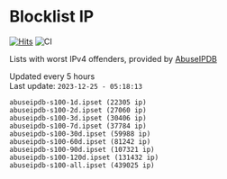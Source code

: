# Blocklist IP

[![Hits](https://hits.seeyoufarm.com/api/count/incr/badge.svg?url=https%3A%2F%2Fgithub.com%2Fborestad%2Fblocklist-ip%2F&count_bg=%2379C83D&title_bg=%23555555&icon=&icon_color=%23E7E7E7&title=hits&edge_flat=false)](https://hits.seeyoufarm.com)  ![CI](https://img.shields.io/github/workflow/status/borestad/blocklist-ip/CI?style=flat-square)

Lists with worst IPv4 offenders, provided by [AbuseIPDB](https://www.abuseipdb.com/)

<!-- FOOTER-PLACEHOLDER -->
Updated every 5 hours<br>
Last update: `2023-12-25 - 05:18:13`
```
abuseipdb-s100-1d.ipset (22305 ip)
abuseipdb-s100-2d.ipset (27060 ip)
abuseipdb-s100-3d.ipset (30406 ip)
abuseipdb-s100-7d.ipset (37784 ip)
abuseipdb-s100-30d.ipset (59988 ip)
abuseipdb-s100-60d.ipset (81242 ip)
abuseipdb-s100-90d.ipset (107321 ip)
abuseipdb-s100-120d.ipset (131432 ip)
abuseipdb-s100-all.ipset (439025 ip)
```
